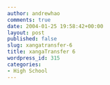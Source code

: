 ```yaml
---
author: andrewhao
comments: true
date: 2004-01-25 19:58:42+00:00
layout: post
published: false
slug: xangatransfer-6
title: xangaTransfer 6
wordpress_id: 315
categories:
- High School
---
```


